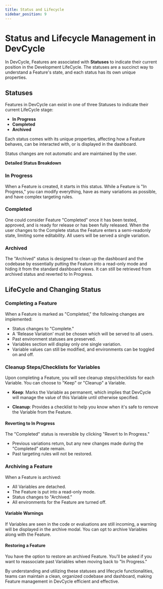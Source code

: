 ```yaml
---
title: Status and Lifecycle
sidebar_position: 9
---
```


# Status and Lifecycle Management in DevCycle

In DevCycle, Features are associated with **Statuses** to indicate their current position in the Development LifeCycle. The statuses are a succinct way to understand a Feature's state, and each status has its own unique properties.

## Statuses

Features in DevCycle can exist in one of three Statuses to indicate their current LifeCycle stage:

- **In Progress**
- **Completed**
- **Archived**

Each status comes with its unique properties, affecting how a Feature behaves, can be interacted with, or is displayed in the dashboard.

Status changes are not automatic and are maintained by the user.

**Detailed Status Breakdown**

### In Progress

When a Feature is created, it starts in this status. While a Feature is "In Progress," you can modify everything, have as many variations as possible, and have complex targeting rules.

### Completed

One could consider Feature "Completed" once it has been tested, approved, and is ready for release or has been fully released. When the user changes to the Complete status the Feature enters a semi-readonly state, limiting some editability. All users will be served a single variation. 

### Archived

The "Archived" status is designed to clean up the dashboard and the codebase by essentially putting the Feature into a read-only mode and hiding it from the standard dashboard views. It can still be retrieved from archived status and reverted to In Progress.

## LifeCycle and Changing Status

### Completing a Feature

When a Feature is marked as "Completed," the following changes are implemented:

- Status changes to "Complete."
- A 'Release Variation' must be chosen which will be served to all users.
- Past environment statuses are preserved.
- Variables section will display only one single variation.
- Variable values can still be modified, and environments can be toggled on and off.

### Cleanup Steps/Checklists for Variables

Upon completing a Feature, you will see cleanup steps/checklists for each Variable. You can choose to "Keep" or "Cleanup" a Variable.

- **Keep**: Marks the Variable as permanent, which implies that DevCycle will manage the value of this Variable until otherwise specified.
  
- **Cleanup**: Provides a checklist to help you know when it's safe to remove the Variable from the Feature.

#### Reverting to In Progress

The "Completed" status is reversible by clicking "Revert to In Progress."

- Previous variations return, but any new changes made during the "Completed" state remain.
- Past targeting rules will not be restored.

### Archiving a Feature

When a Feature is archived:

- All Variables are detached.
- The Feature is put into a read-only mode.
- Status changes to "Archived."
- All environments for the Feature are turned off.

#### Variable Warnings

If Variables are seen in the code or evaluations are still incoming, a warning will be displayed in the archive modal. You can opt to archive Variables along with the Feature.

#### Restoring a Feature

You have the option to restore an archived Feature. You'll be asked if you want to reassociate past Variables when moving back to "In Progress."

By understanding and utilizing these statuses and lifecycle functionalities, teams can maintain a clean, organized codebase and dashboard, making Feature management in DevCycle efficient and effective.